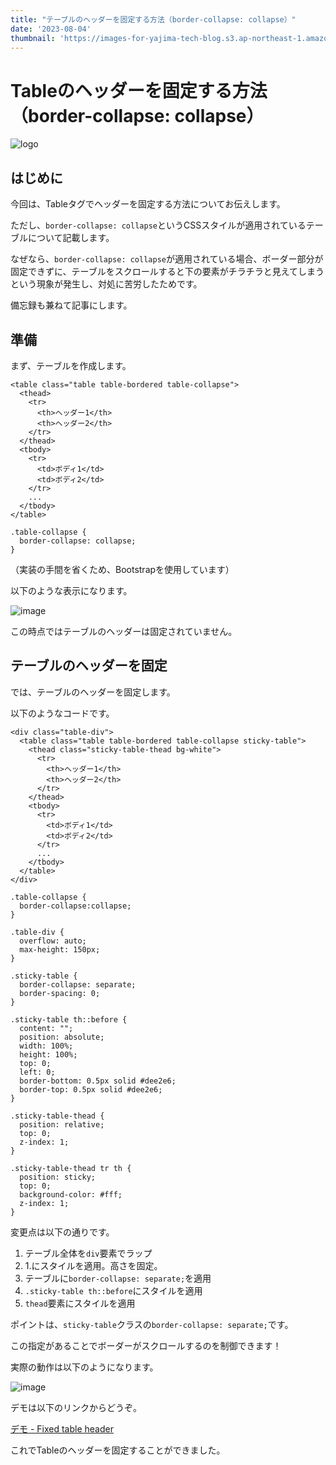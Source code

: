 ```yaml
---
title: "テーブルのヘッダーを固定する方法（border-collapse: collapse）"
date: '2023-08-04'
thumbnail: 'https://images-for-yajima-tech-blog.s3.ap-northeast-1.amazonaws.com/top-image-20230214.jpg'
---
```


# Tableのヘッダーを固定する方法（border-collapse: collapse）

![logo](https://images-for-yajima-tech-blog.s3.ap-northeast-1.amazonaws.com/top-image-20230214.jpg)

## はじめに

今回は、Tableタグでヘッダーを固定する方法についてお伝えします。

ただし、`border-collapse: collapse`というCSSスタイルが適用されているテーブルについて記載します。

なぜなら、`border-collapse: collapse`が適用されている場合、ボーダー部分が固定できずに、テーブルをスクロールすると下の要素がチラチラと見えてしまうという現象が発生し、対処に苦労したためです。

備忘録も兼ねて記事にします。

## 準備

まず、テーブルを作成します。

```html:HTML
<table class="table table-bordered table-collapse">
  <thead>
    <tr>
      <th>ヘッダー1</th>
      <th>ヘッダー2</th>
    </tr>
  </thead>
  <tbody>
    <tr>
      <td>ボディ1</td>
      <td>ボディ2</td>
    </tr>
    ...
  </tbody>
</table>
```

```css:CSS
.table-collapse {
  border-collapse: collapse;
}
```

（実装の手間を省くため、Bootstrapを使用しています）

以下のような表示になります。

![image](https://images-for-yajima-tech-blog.s3.amazonaws.com/screenshot-2023-08-04-083024.png)

この時点ではテーブルのヘッダーは固定されていません。

## テーブルのヘッダーを固定

では、テーブルのヘッダーを固定します。

以下のようなコードです。

```html:HTML
<div class="table-div">
  <table class="table table-bordered table-collapse sticky-table">
    <thead class="sticky-table-thead bg-white">
      <tr>
        <th>ヘッダー1</th>
        <th>ヘッダー2</th>
      </tr>
    </thead>
    <tbody>
      <tr>
        <td>ボディ1</td>
        <td>ボディ2</td>
      </tr>
      ...
    </tbody>
  </table>
</div>
```

```css:CSS
.table-collapse {
  border-collapse:collapse;
}

.table-div {
  overflow: auto;
  max-height: 150px;
}

.sticky-table {
  border-collapse: separate;
  border-spacing: 0;
}

.sticky-table th::before {
  content: "";
  position: absolute;
  width: 100%;
  height: 100%;
  top: 0;
  left: 0;
  border-bottom: 0.5px solid #dee2e6;
  border-top: 0.5px solid #dee2e6;
}

.sticky-table-thead {
  position: relative;
  top: 0;
  z-index: 1;
}

.sticky-table-thead tr th {
  position: sticky;
  top: 0;
  background-color: #fff;
  z-index: 1;
}
```

変更点は以下の通りです。

1. テーブル全体を`div`要素でラップ
2. 1.にスタイルを適用。高さを固定。
3. テーブルに`border-collapse: separate;`を適用
4. `.sticky-table th::before`にスタイルを適用
5. `thead`要素にスタイルを適用

ポイントは、`sticky-table`クラスの`border-collapse: separate;`です。

この指定があることでボーダーがスクロールするのを制御できます！

実際の動作は以下のようになります。

![image](https://images-for-yajima-tech-blog.s3.amazonaws.com/Aug-04-2023-09-18-24.gif)

デモは以下のリンクからどうぞ。

[デモ - Fixed table header](https://codepen.io/Tatsurou-Yajima/pen/ZEmPYBQ)

これでTableのヘッダーを固定することができました。
